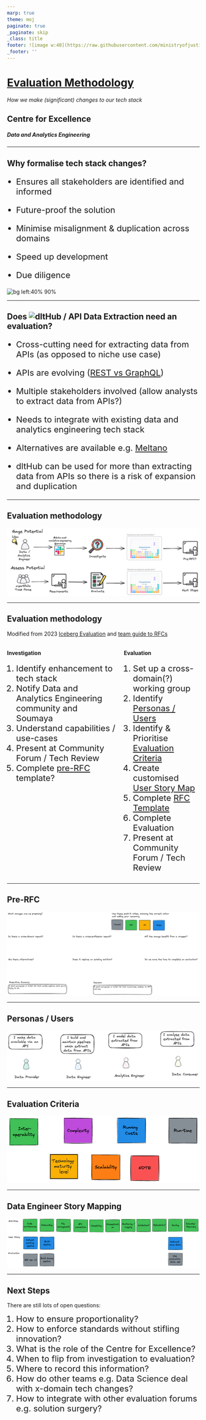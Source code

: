 ```yaml
---
marp: true
theme: moj
paginate: true
_paginate: skip
_class: title
footer: ![image w:40](https://raw.githubusercontent.com/ministryofjustice/marp-moj-theme/main/images/moj.png)
_footer: ''
---
```


<!-- _header: ![w:100](https://raw.githubusercontent.com/ministryofjustice/marp-moj-theme/main/images/moj.png) -->

# [Evaluation Methodology](https://moj-analytical-services.github.io/dmet-cfe/evaluation_methodology/)

*How we make (significant) changes to our tech stack*

## Centre for Excellence

##### Data and Analytics Engineering

---
<style scoped>
.columns {
  grid-template-columns: repeat(2, minmax(0, 1fr));
}
</style>

## Why formalise tech stack changes?

- Ensures all stakeholders are identified and informed

- Future-proof the solution

- Minimise misalignment & duplication across domains

- Speed up development

- Due diligence

![bg left:40% 90%](https://evaluationcanada.ca/client_assets/images/people_hold_arrow.png)

---

## Does ![dltHub](https://cdn.sanity.io/images/nsq559ov/production/7f85e56e715b847c5519848b7198db73f793448d-82x25.svg?w=1800&auto=format) / API Data Extraction need an evaluation?

- Cross-cutting need for extracting data from APIs (as opposed to niche use case)

- APIs are evolving ([REST vs GraphQL](https://aws.amazon.com/compare/the-difference-between-graphql-and-rest/))

- Multiple stakeholders involved (allow analysts to extract data from APIs?)

- Needs to integrate with existing data and analytics engineering tech stack

- Alternatives are available e.g. [Meltano](https://meltano.com/)

- dltHub can be used for more than extracting data from APIs so there is a risk of expansion and duplication

---

## Evaluation methodology

![evaluation methodology](./images/evaluation_methodology.excalidraw.png)

---

<style scoped>
.columns {
  grid-template-columns: repeat(2, minmax(0, 1fr));
}
li {
  font-size: 22px;
}
</style>

## Evaluation methodology

Modified from 2023 [Iceberg Evaluation](https://miro.com/app/board/uXjVMNUs7Pg=/) and [team guide to RFCs](https://leaddev.com/process/thorough-team-guide-rfcs)

<div class="columns">

<div>


#### Investigation

1. Identify enhancement to tech stack
1. Notify Data and Analytics Engineering community and Soumaya
1. Understand capabilities / use-cases
1. Present at Community Forum / Tech Review
1. Complete [pre-RFC](./images/whether_to_rfc.excalidraw.png) template?

</div>

<div>

####  Evaluation

1. Set up a cross-domain(?) working group
1. Identify [Personas / Users](./images/persona.excalidraw.png)
1. Identify & Prioritise [Evaluation Criteria](./images/evaluation_criteria.excalidraw.png)
1. Create customised [User Story Map](./images/data_engineering_story_map.excalidraw.png)
1. Complete [RFC Template](./rfc_template.md)
1. Complete Evaluation
1. Present at Community Forum / Tech Review

</div>

</div>

---

## Pre-RFC

![pre-RFC w:1100](./images/pre_rfc.excalidraw.png)

---

## Personas / Users

![persona](./images/persona.excalidraw.png)

---

## Evaluation Criteria

![evaluation criteria](./images/evaluation_criteria.excalidraw.png)

---

## Data Engineer Story Mapping

![data engineer story mapping](./images/data_engineering_story_map.excalidraw.png)

---

## Next Steps

There are still lots of open questions:

1. How to ensure proportionality?
1. How to enforce standards without stifling innovation?
1. What is the role of the Centre for Excellence?
1. When to flip from investigation to evaluation?
1. Where to record this information?
1. How do other teams e.g. Data Science deal with x-domain tech changes?
1. How to integrate with other evaluation forums e.g. solution surgery?
